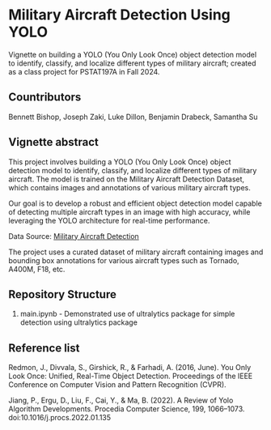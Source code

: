 # Military Aircraft Detection Using YOLO

Vignette on building a YOLO (You Only Look Once) object detection model to identify, classify, and localize different types of military aircraft; created as a class project for PSTAT197A in Fall 2024.

## Countributors

Bennett Bishop, Joseph Zaki, Luke Dillon, Benjamin Drabeck,	Samantha Su

## Vignette abstract 

This project involves building a YOLO (You Only Look Once) object detection model to identify, classify, and localize different types of military aircraft. The model is trained on the Military Aircraft Detection Dataset, which contains images and annotations of various military aircraft types.

Our goal is to develop a robust and efficient object detection model capable of detecting multiple aircraft types in an image with high accuracy, while leveraging the YOLO architecture for real-time performance.

Data Source: [Military Aircraft Detection](https://www.kaggle.com/datasets/a2015003713/militaryaircraftdetectiondataset)

The project uses a curated dataset of military aircraft containing images and bounding box annotations for various aircraft types such as Tornado, A400M, F18, etc.

## Repository Structure

1. main.ipynb - Demonstrated use of ultralytics package for simple detection using ultralytics package

## Reference list

Redmon, J., Divvala, S., Girshick, R., & Farhadi, A. (2016, June). You Only Look Once: Unified, Real-Time Object Detection. Proceedings of the IEEE Conference on Computer Vision and Pattern Recognition (CVPR).

Jiang, P., Ergu, D., Liu, F., Cai, Y., & Ma, B. (2022). A Review of Yolo Algorithm Developments. Procedia Computer Science, 199, 1066–1073. doi:10.1016/j.procs.2022.01.135
